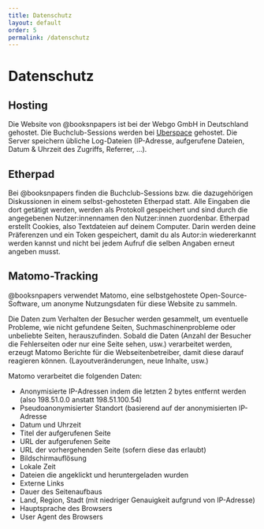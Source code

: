 ```yaml
---
title: Datenschutz
layout: default
order: 5
permalink: /datenschutz
---
```


# Datenschutz


<section markdown="1">

## Hosting

Die Website von @booksnpapers ist bei der Webgo GmbH in Deutschland gehostet. Die Buchclub-Sessions werden bei [Uberspace](https://uberspace.de/) gehostet. Die Server speichern übliche Log-Dateien (IP-Adresse, aufgerufene Dateien, Datum & Uhrzeit des Zugriffs, Referrer, ...).

</section>
<p></p>
<section markdown="1">

## Etherpad
Bei @booksnpapers finden die Buchclub-Sessions bzw. die dazugehörigen Diskussionen in einem selbst-gehosteten Etherpad statt. Alle Eingaben die dort getätigt werden, werden als Protokoll gespeichert und sind durch die angegebenen Nutzer:innennamen den Nutzer:innen zuordenbar.
Etherpad erstellt Cookies, also Textdateien auf deinem Computer. Darin werden deine Präferenzen und ein Token gespeichert, damit du als Autor:in wiedererkannt werden kannst und nicht bei jedem Aufruf die selben Angaben erneut angeben musst.

</section>
<p></p>
<section markdown="1">

## Matomo-Tracking

@booksnpapers verwendet Matomo, eine selbstgehostete Open-Source-Software, um anonyme Nutzungsdaten für diese Website zu sammeln.

Die Daten zum Verhalten der Besucher werden gesammelt, um eventuelle Probleme, wie nicht gefundene Seiten, Suchmaschinenprobleme oder unbeliebte Seiten, herauszufinden. Sobald die Daten (Anzahl der Besucher die Fehlerseiten oder nur eine Seite sehen, usw.) verarbeitet werden, erzeugt Matomo Berichte für die Webseitenbetreiber, damit diese darauf reagieren können. (Layoutveränderungen, neue Inhalte, usw.)

Matomo verarbeitet die folgenden Daten:
- Anonymisierte IP-Adressen indem die letzten 2 bytes entfernt werden (also 198.51.0.0 anstatt 198.51.100.54)
- Pseudoanonymisierter Standort (basierend auf der anonymisierten IP-Adresse
- Datum und Uhrzeit
- Titel der aufgerufenen Seite
- URL der aufgerufenen Seite
- URL der vorhergehenden Seite (sofern diese das erlaubt)
- Bildschirmauflösung
- Lokale Zeit
- Dateien die angeklickt und heruntergeladen wurden
- Externe Links
- Dauer des Seitenaufbaus
- Land, Region, Stadt (mit niedriger Genauigkeit aufgrund von IP-Adresse)
- Hauptsprache des Browsers
- User Agent des Browsers

</section>
